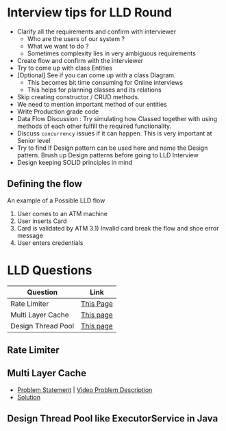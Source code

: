 # Interview tips for LLD Round

- Clarify all the requirements and confirm with interviewer
    - Who are the users of our system ?
    - What we want to do ?
    - Sometimes complexity lies in very ambiguous requirements
- Create flow and confirm with the interviewer
- Try to come up with class Entities
- [Optional] See if you can come up with a class Diagram.
    - This becomes bit time consuming for Online interviews
    - This helps for planning classes and its relations
- Skip creating constructor / CRUD methods.
- We need to mention important method of our entities
- Write Production grade code
- Data Flow Discussion : Try simulating how Classed together with using methods of each other fulfill the required functionality.
- Discuss `concurrency` issues if it can happen. This is very important at Senior level
- Try to find If Design pattern can be used here and name the Design pattern. Brush up Design patterns before going to LLD Interview
- Design keeping SOLID principles in mind

## Defining the flow

An example of a Possible LLD flow

1. User comes to an ATM machine
2. User inserts Card
3. Card is validated by ATM
    3.1) Invalid card break the flow and shoe error message
4. User enters credentials

# LLD Questions

| Question | Link  | 
|---|---|
| Rate Limiter  | [This Page](#rate-limiter)  |
| Multi Layer Cache  | [This page](#multi-layer-cache)  |
| Design Thread Pool | [This page](#design-thread-pool-like-executorservice-in-java)  |


## Rate Limiter


## Multi Layer Cache

- [Problem Statement](https://github.com/anomaly2104/multi-level-cache-low-level-system-design/blob/main/problem-statement.md) | [Video Problem Description](https://www.youtube.com/watch?v=WUhtVmHr0EM&list=PL564gOx0bCLp8Mqv3nlE8QP8UaX0hKkEA&index=1&t=31s)
- [Solution]()



## Design Thread Pool like ExecutorService in Java


